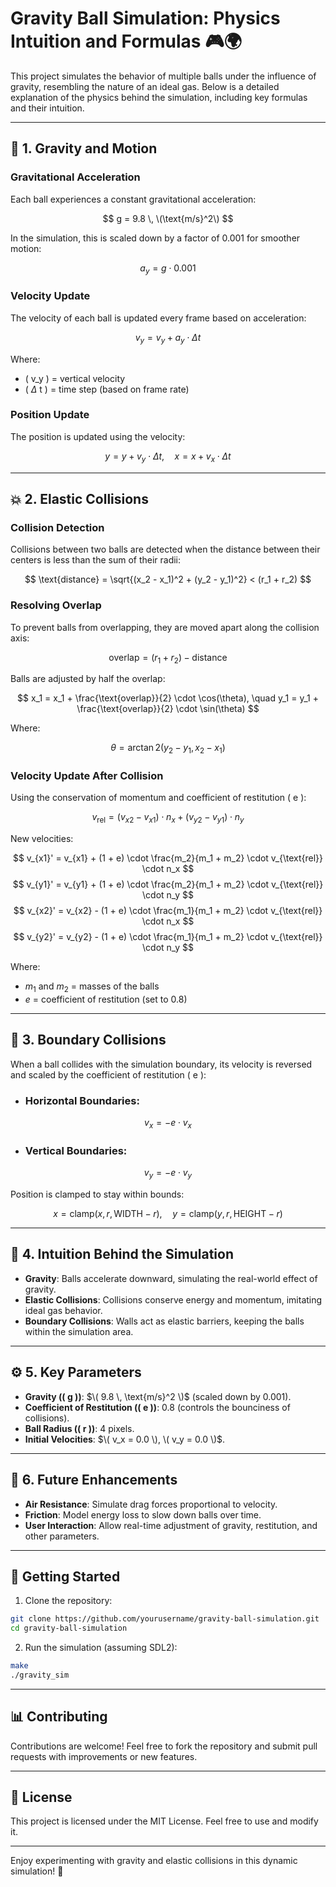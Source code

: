 # Gravity Ball Simulation: Physics Intuition and Formulas 🎮🌍

This project simulates the behavior of multiple balls under the influence of gravity, resembling the nature of an ideal gas. Below is a detailed explanation of the physics behind the simulation, including key formulas and their intuition.

---

## 📌 1. Gravity and Motion

### Gravitational Acceleration

Each ball experiences a constant gravitational acceleration:

$$
g = 9.8 \, \(\text{m/s}^2\)
$$

In the simulation, this is scaled down by a factor of 0.001 for smoother motion:

$$
a_y = g \cdot 0.001
$$

### Velocity Update

The velocity of each ball is updated every frame based on acceleration:

$$
v_y = v_y + a_y \cdot \Delta t
$$

Where:
- \( v_y \) = vertical velocity
- \( $\Delta$ t \) = time step (based on frame rate)

### Position Update

The position is updated using the velocity:

$$
y = y + v_y \cdot \Delta t, \quad x = x + v_x \cdot \Delta t
$$

---

## 💥 2. Elastic Collisions

### Collision Detection

Collisions between two balls are detected when the distance between their centers is less than the sum of their radii:

$$
\text{distance} = \sqrt{(x_2 - x_1)^2 + (y_2 - y_1)^2} < (r_1 + r_2)
$$

### Resolving Overlap

To prevent balls from overlapping, they are moved apart along the collision axis:

$$
\text{overlap} = (r_1 + r_2) - \text{distance}
$$

Balls are adjusted by half the overlap:

$$
x_1 = x_1 + \frac{\text{overlap}}{2} \cdot \cos(\theta), \quad y_1 = y_1 + \frac{\text{overlap}}{2} \cdot \sin(\theta)
$$

Where:

$$
\theta = \arctan2(y_2 - y_1, x_2 - x_1)
$$

### Velocity Update After Collision

Using the conservation of momentum and coefficient of restitution \( e \):

$$
v_{\text{rel}} = (v_{x2} - v_{x1}) \cdot n_x + (v_{y2} - v_{y1}) \cdot n_y
$$

New velocities:

$$
v_{x1}' = v_{x1} + (1 + e) \cdot \frac{m_2}{m_1 + m_2} \cdot v_{\text{rel}} \cdot n_x
$$
$$
v_{y1}' = v_{y1} + (1 + e) \cdot \frac{m_2}{m_1 + m_2} \cdot v_{\text{rel}} \cdot n_y
$$
$$
v_{x2}' = v_{x2} - (1 + e) \cdot \frac{m_1}{m_1 + m_2} \cdot v_{\text{rel}} \cdot n_x
$$
$$
v_{y2}' = v_{y2} - (1 + e) \cdot \frac{m_1}{m_1 + m_2} \cdot v_{\text{rel}} \cdot n_y
$$

Where:
- $m_1$ and $m_2$ = masses of the balls
- $e$ = coefficient of restitution (set to 0.8)

---

## 🛑 3. Boundary Collisions

When a ball collides with the simulation boundary, its velocity is reversed and scaled by the coefficient of restitution \( e \):

- ### Horizontal Boundaries:

$$
v_x = -e \cdot v_x
$$

- ### Vertical Boundaries:

$$
v_y = -e \cdot v_y
$$

Position is clamped to stay within bounds:

$$
x = \text{clamp}(x, r, \text{WIDTH} - r), \quad y = \text{clamp}(y, r, \text{HEIGHT} - r)
$$

---

## 🧠 4. Intuition Behind the Simulation

- **Gravity**: Balls accelerate downward, simulating the real-world effect of gravity.
- **Elastic Collisions**: Collisions conserve energy and momentum, imitating ideal gas behavior.
- **Boundary Collisions**: Walls act as elastic barriers, keeping the balls within the simulation area.

---

## ⚙️ 5. Key Parameters

- **Gravity (\( g \))**: $\( 9.8 \, \text{m/s}^2 \)$ (scaled down by 0.001).
- **Coefficient of Restitution (\( e \))**: 0.8 (controls the bounciness of collisions).
- **Ball Radius (\( r \))**: 4 pixels.
- **Initial Velocities**: $\( v_x = 0.0 \), \( v_y = 0.0 \)$.

---

## 🚀 6. Future Enhancements

- **Air Resistance**: Simulate drag forces proportional to velocity.
- **Friction**: Model energy loss to slow down balls over time.
- **User Interaction**: Allow real-time adjustment of gravity, restitution, and other parameters.

---

## 📖 Getting Started

1. Clone the repository:

```bash
git clone https://github.com/yourusername/gravity-ball-simulation.git
cd gravity-ball-simulation
```

2. Run the simulation (assuming SDL2):

```bash
make
./gravity_sim
```

---

## 📊 Contributing

Contributions are welcome! Feel free to fork the repository and submit pull requests with improvements or new features.

---

## 📄 License

This project is licensed under the MIT License. Feel free to use and modify it.

---

Enjoy experimenting with gravity and elastic collisions in this dynamic simulation! 🎉
